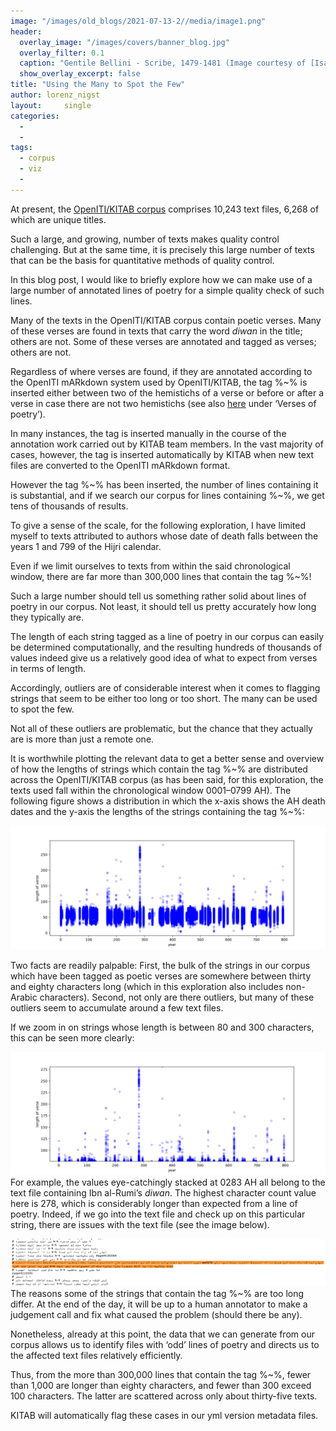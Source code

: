 ```yaml
---
image: "/images/old_blogs/2021-07-13-2//media/image1.png"
header:
  overlay_image: "/images/covers/banner_blog.jpg"
  overlay_filter: 0.1
  caption: "Gentile Bellini - Scribe, 1479-1481 (Image courtesy of [Isabella Stewart Gardner Museum](https://www.gardnermuseum.org/experience/collection/10755), Boston)" 
  show_overlay_excerpt: false 
title: "Using the Many to Spot the Few"			
author: lorenz_nigst	
layout:		single
categories:
  - 
  - 
tags:
  - corpus
  - viz
  - 
---
```

At present, the [OpenITI/KITAB corpus](https://kitab-corpus-metadata.azurewebsites.net/) comprises 10,243 text files, 6,268 of which are unique titles.



Such a large, and growing, number of texts makes quality control challenging. But at the same time, it is precisely this large number of texts that can be the basis for quantitative methods of quality control.



In this blog post, I would like to briefly explore how we can make use of a large number of annotated lines of poetry for a simple quality check of such lines.



Many of the texts in the OpenITI/KITAB corpus contain poetic verses. Many of these verses are found in texts that carry the word *diwan* in the title; others are not. Some of these verses are annotated and tagged as verses; others are not.



Regardless of where verses are found, if they are annotated according to the OpenITI mARkdown system used by OpenITI/KITAB, the tag %\~% is inserted either between two of the hemistichs of a verse or before or after a verse in case there are not two hemistichs (see also [here](https://alraqmiyyat.github.io/mARkdown/) under ‘Verses of poetry’).



In many instances, the tag is inserted manually in the course of the annotation work carried out by KITAB team members. In the vast majority of cases, however, the tag is inserted automatically by KITAB when new text files are converted to the OpenITI mARkdown format.



However the tag %\~% has been inserted, the number of lines containing it is substantial, and if we search our corpus for lines containing %\~%, we get tens of thousands of results.



To give a sense of the scale, for the following exploration, I have limited myself to texts attributed to authors whose date of death falls between the years 1 and 799 of the Hijri calendar.



Even if we limit ourselves to texts from within the said chronological window, there are far more than 300,000 lines that contain the tag %\~%!



Such a large number should tell us something rather solid about lines of poetry in our corpus. Not least, it should tell us pretty accurately how long they typically are.



The length of each string tagged as a line of poetry in our corpus can easily be determined computationally, and the resulting hundreds of thousands of values indeed give us a relatively good idea of what to expect from verses in terms of length.



Accordingly, outliers are of considerable interest when it comes to flagging strings that seem to be either too long or too short. The many can be used to spot the few.



Not all of these outliers are problematic, but the chance that they actually are is more than just a remote one.



It is worthwhile plotting the relevant data to get a better sense and overview of how the lengths of strings which contain the tag %\~% are distributed across the OpenITI/KITAB corpus (as has been said, for this exploration, the texts used fall within the chronological window 0001–0799 AH). The following figure shows a distribution in which the x-axis shows the AH death dates and the y-axis the lengths of the strings containing the tag %\~%:



[![](/images/old_blogs/2021-07-13-2//media/image1.png)](/images/old_blogs/2021-07-13-2//media/image1.png)



Two facts are readily palpable: First, the bulk of the strings in our corpus which have been tagged as poetic verses are somewhere between thirty and eighty characters long (which in this exploration also includes non-Arabic characters). Second, not only are there outliers, but many of these outliers seem to accumulate around a few text files.



If we zoom in on strings whose length is between 80 and 300 characters, this can be seen more clearly:



[![](/images/old_blogs/2021-07-13-2//media/image2.png)](/images/old_blogs/2021-07-13-2//media/image2.png)For example, the values eye-catchingly stacked at 0283 AH all belong to the text file containing Ibn al-Rumi’s *diwan*. The highest character count value here is 278, which is considerably longer than expected from a line of poetry. Indeed, if we go into the text file and check up on this particular string, there are issues with the text file (see the image below).



[![](/images/old_blogs/2021-07-13-2//media/image3.png)](/images/old_blogs/2021-07-13-2//media/image3.png)The reasons some of the strings that contain the tag %\~% are too long differ. At the end of the day, it will be up to a human annotator to make a judgement call and fix what caused the problem (should there be any).



Nonetheless, already at this point, the data that we can generate from our corpus allows us to identify files with ‘odd’ lines of poetry and directs us to the affected text files relatively efficiently.



Thus, from the more than 300,000 lines that contain the tag %\~%, fewer than 1,000 are longer than eighty characters, and fewer than 300 exceed 100 characters. The latter are scattered across only about thirty-five texts.



KITAB will automatically flag these cases in our yml version metadata files.

